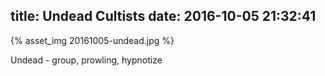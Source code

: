 title: Undead Cultists
date: 2016-10-05 21:32:41
---
{% asset_img 20161005-undead.jpg %}

Undead - group, prowling, hypnotize

